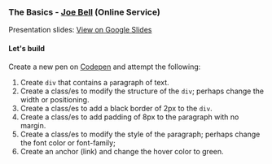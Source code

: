 ### The Basics - [Joe Bell](https://github.com/joebell93) (Online Service)

Presentation slides: [View on Google Slides](https://docs.google.com/a/joebell.co.uk/presentation/d/17610-U-Go7lVWDeDYqHlgJ2AkFEsH6sMADlO1h6fn4A/edit?usp=sharing)

#### Let's build
Create a new pen on [Codepen](http://codepen.io/pen/?editors=110) and attempt the following:
  1. Create `div` that contains a `p`aragraph of text.
  2. Create a class/es to modify the structure of the `div`; perhaps change the width or positioning.
  3. Create a class/es to add a black border of 2px to the `div`.
  4. Create a class/es to add padding of 8px to the `p`aragraph with no margin.
  5. Create a class/es to modify the style of the `p`aragraph; perhaps change the font color or font-family;
  6. Create an `a`nchor (link) and change the hover color to green. 
